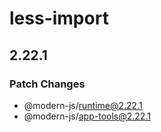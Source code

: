 # less-import

## 2.22.1

### Patch Changes

- @modern-js/runtime@2.22.1
- @modern-js/app-tools@2.22.1

